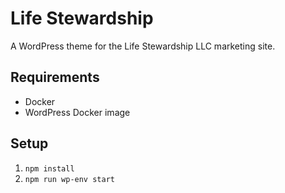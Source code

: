 # Life Stewardship

A WordPress theme for the Life Stewardship LLC marketing site.

## Requirements

- Docker
- WordPress Docker image

## Setup

1. `npm install`
1. `npm run wp-env start`
